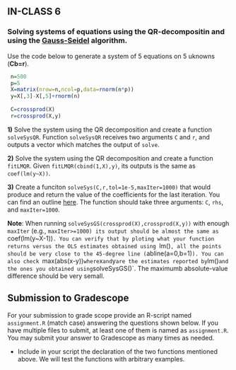 ## IN-CLASS 6

### Solving systems of equations using the QR-decompositin and using the [Gauss-Seidel](https://github.com/gdlc/STAT_COMP/blob/master/HANDOUTS/GaussSeidel.md) algorithm.

Use the code below to generate a system of 5 equations on 5 uknowns (**Cb=r**).

```r
 n=500
 p=5
 X=matrix(nrow=n,ncol=p,data=rnorm(n*p))
 y=X[,3]-X[,5]+rnorm(n)
 
 C=crossprod(X)
 r=crossprod(X,y)

```

**1)** Solve the system using the QR decomposition and create a function `solveSysQR`. Function `solveSysQR` receives two arguments `C` and `r`, and outputs a vector which matches the output of `solve`.

**2)** Solve the system using the QR decomposition and create a function `fitLMQR`. Given `fitLMQR(cbind(1,X),y)`, its outputs is the same as `coef(lm(y~X))`.


**3)** Create a funciton `solveSys(C,r,tol=1e-5,maxIter=1000)` that would produce and return the value of the coefficients for the last iteration. You can find an outline [here](https://github.com/gdlc/STAT_COMP/blob/master/HANDOUTS/GaussSeidel.md). The function should take three arguments: `C`, `rhs`, and `maxIter=1000`.

**Note**: When running `solveSysGS(crossprod(X),crossprod(X,y))` with enough `maxIter` (e.g., `maxIter>=1000) its output should be almost the same as `coef(lm(y~X-1))`. You can verify that by ploting what your function returns versus the OLS estimates obtained using `lm()`, all the points should be very close to the 45-degree line (`abline(a=0,b=1)`). You can also check `max(abs(x-y))` where `x` and `y` are the estimates reported by `lm()` and the ones you obtained using `solveSysGS()`. The maximumb absolute-value difference should be very semall.



## Submission to Gradescope

For your submission to grade scope provide an R-script named `assignment.R` (match case) answering the questions shown below. If you have multiple files to submit, at least one of them is named as `assignment.R`.  You may submit your answer to Gradescope as many times as needed.

  - Include in your script the declaration of the two functions mentioned above. We will test the functions with arbitrary examples.
